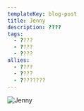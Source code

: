 ```yaml
---
templateKey: blog-post
title: Jenny
description: ????
tags:
  - ????
  - ????
  - ????
allies:
  - ????
  - ????
  - ????????
---
```

![Jenny](/img/Jenny.png)